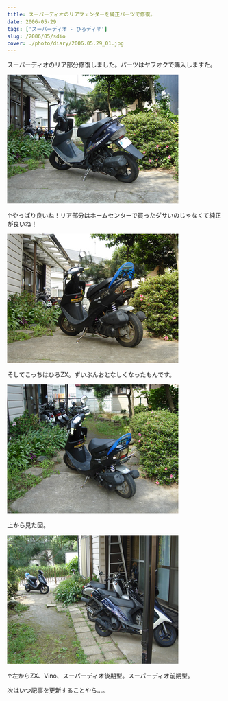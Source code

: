 ```yaml
---
title: スーパーディオのリアフェンダーを純正パーツで修復。
date: 2006-05-29
tags: ['スーパーディオ - ひろディオ']
slug: /2006/05/sdio
cover: ./photo/diary/2006.05.29_01.jpg
---
```



<p class="sentence spacing10">スーパーディオのリア部分修復しました。パーツはヤフオクで購入しますた。</p>
<div class="center spacing"><img class="img-fluid" src="./photo/diary/2006.05.29_01.jpg" alt=""></div>
<p class="sentence spacing10">↑やっぱり良いね！リア部分はホームセンターで買ったダサいのじゃなくて純正が良いね！</p>
<div class="center spacing"><img class="img-fluid" src="./photo/diary/2006.05.29_02.jpg" alt=""></div>
<p class="sentence spacing10">そしてこっちはひろZX。ずいぶんおとなしくなったもんです。</p>
<div class="center spacing"><img class="img-fluid" src="./photo/diary/2006.05.29_03.jpg" alt=""></div>
<p class="sentence spacing10">上から見た図。</p>
<div class="center spacing"><img class="img-fluid" src="./photo/diary/2006.05.29_04.jpg" alt=""></div>
<p class="sentence">↑左からZX、Vino、スーパーディオ後期型。スーパーディオ前期型。</p>
<p class="sentence">次はいつ記事を更新することやら...。</p>
